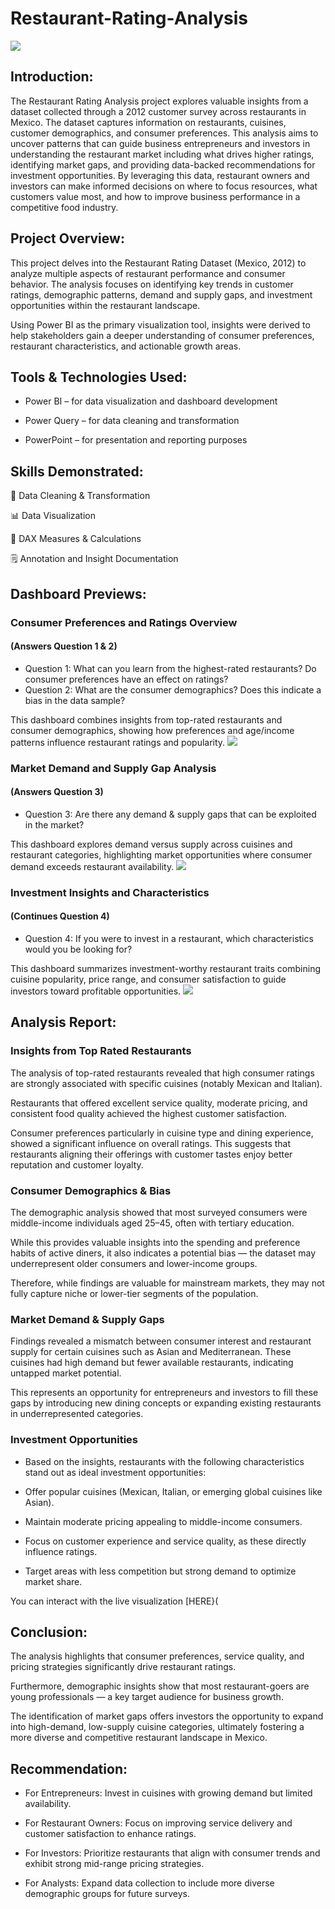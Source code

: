 # Restaurant-Rating-Analysis

![](https://github.com/dunsinbridget-001/Restaurant-Rating-Analysis/blob/main/COVER%20IMAGE%20(RESTAURANT%20RATING).png)

## Introduction:

The Restaurant Rating Analysis project explores valuable insights from a dataset collected through a 2012 customer survey across restaurants in Mexico. The dataset captures information on restaurants, cuisines, customer demographics, and consumer preferences.
This analysis aims to uncover patterns that can guide business entrepreneurs and investors in understanding the restaurant market including what drives higher ratings, identifying market gaps, and providing data-backed recommendations for investment opportunities.
By leveraging this data, restaurant owners and investors can make informed decisions on where to focus resources, what customers value most, and how to improve business performance in a competitive food industry.

## Project Overview:

This project delves into the Restaurant Rating Dataset (Mexico, 2012) to analyze multiple aspects of restaurant performance and consumer behavior. The analysis focuses on identifying key trends in customer ratings, demographic patterns, demand and supply gaps, and investment opportunities within the restaurant landscape.

Using Power BI as the primary visualization tool, insights were derived to help stakeholders gain a deeper understanding of consumer preferences, restaurant characteristics, and actionable growth areas.

## Tools & Technologies Used:

- Power BI – for data visualization and dashboard development

- Power Query – for data cleaning and transformation

- PowerPoint – for presentation and reporting purposes

## Skills Demonstrated:

🧹 Data Cleaning & Transformation

📊 Data Visualization

🧮 DAX Measures & Calculations

🗒️ Annotation and Insight Documentation

## Dashboard Previews:

### Consumer Preferences and Ratings Overview
#### (Answers Question 1 & 2)

- Question 1: What can you learn from the highest-rated restaurants? Do consumer preferences have an effect on ratings?
- Question 2: What are the consumer demographics? Does this indicate a bias in the data sample?

This dashboard combines insights from top-rated restaurants and consumer demographics, showing how preferences and age/income patterns influence restaurant ratings and popularity.
![](https://github.com/dunsinbridget-001/Restaurant-Rating-Analysis/blob/main/Consumer%20Preferences%20and%20Ratings%20Overview.png)

### Market Demand and Supply Gap Analysis
#### (Answers Question 3)

- Question 3: Are there any demand & supply gaps that can be exploited in the market?

This dashboard explores demand versus supply across cuisines and restaurant categories, highlighting market opportunities where consumer demand exceeds restaurant availability.
![](https://github.com/dunsinbridget-001/Restaurant-Rating-Analysis/blob/main/Market%20Demand%20and%20Supply%20Gap%20Analysis.png)

### Investment Insights and Characteristics
#### (Continues Question 4)

- Question 4: If you were to invest in a restaurant, which characteristics would you be looking for?

This dashboard summarizes investment-worthy restaurant traits combining cuisine popularity, price range, and consumer satisfaction to guide investors toward profitable opportunities.
![](https://github.com/dunsinbridget-001/Restaurant-Rating-Analysis/blob/main/Investment%20Insights%20and%20Characteristics.png)

## Analysis Report:

### Insights from Top Rated Restaurants

The analysis of top-rated restaurants revealed that high consumer ratings are strongly associated with specific cuisines (notably Mexican and Italian).

Restaurants that offered excellent service quality, moderate pricing, and consistent food quality achieved the highest customer satisfaction.

Consumer preferences particularly in cuisine type and dining experience, showed a significant influence on overall ratings. This suggests that restaurants aligning their offerings with customer tastes enjoy better reputation and customer loyalty.

### Consumer Demographics & Bias

The demographic analysis showed that most surveyed consumers were middle-income individuals aged 25–45, often with tertiary education. 

While this provides valuable insights into the spending and preference habits of active diners, it also indicates a potential bias — the dataset may underrepresent older consumers and lower-income groups.

Therefore, while findings are valuable for mainstream markets, they may not fully capture niche or lower-tier segments of the population.

### Market Demand & Supply Gaps

Findings revealed a mismatch between consumer interest and restaurant supply for certain cuisines such as Asian and Mediterranean. These cuisines had high demand but fewer available restaurants, indicating untapped market potential.

This represents an opportunity for entrepreneurs and investors to fill these gaps by introducing new dining concepts or expanding existing restaurants in underrepresented categories.

### Investment Opportunities

- Based on the insights, restaurants with the following characteristics stand out as ideal investment opportunities:

- Offer popular cuisines (Mexican, Italian, or emerging global cuisines like Asian).

- Maintain moderate pricing appealing to middle-income consumers.

- Focus on customer experience and service quality, as these directly influence ratings.

- Target areas with less competition but strong demand to optimize market share.

You can interact with the live visualization [HERE}(

## Conclusion: 

The analysis highlights that consumer preferences, service quality, and pricing strategies significantly drive restaurant ratings.

Furthermore, demographic insights show that most restaurant-goers are young professionals — a key target audience for business growth.

The identification of market gaps offers investors the opportunity to expand into high-demand, low-supply cuisine categories, ultimately fostering a more diverse and competitive restaurant landscape in Mexico.

## Recommendation:

- For Entrepreneurs: Invest in cuisines with growing demand but limited availability.

- For Restaurant Owners: Focus on improving service delivery and customer satisfaction to enhance ratings.

- For Investors: Prioritize restaurants that align with consumer trends and exhibit strong mid-range pricing strategies.

- For Analysts: Expand data collection to include more diverse demographic groups for future surveys.
